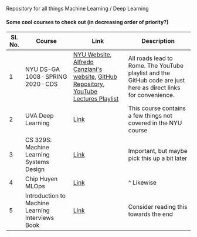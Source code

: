 Repository for all things Machine Learning / Deep Learning

#### Some cool courses to check out (in decreasing order of priority?)

Sl. No. | Course | Link | Description
------|------|------|------
1 | NYU DS-GA 1008 · SPRING 2020 · CDS | [NYU Website](https://cds.nyu.edu/deep-learning/), [Alfredo Canziani's website](https://atcold.github.io/pytorch-Deep-Learning/), [GitHub Repository](https://github.com/Atcold/pytorch-Deep-Learning), [YouTube Lectures Playlist](https://www.youtube.com/watch?v=0bMe_vCZo30&list=PLLHTzKZzVU9eaEyErdV26ikyolxOsz6mq&index=1) | All roads lead to Rome. The YouTube playlist and the GitHub code are just here as direct links for convenience.
2 | UVA Deep Learning | [Link](https://uvadlc.github.io/) | This course contains a few things not covered in the NYU course
3 | CS 329S: Machine Learning Systems Design | [Link](https://stanford-cs329s.github.io/syllabus.html) | Important, but maybe pick this up a bit later
4 | Chip Huyen MLOps | [Link](https://huyenchip.com/mlops/) | ^ Likewise
5 | Introduction to Machine Learning Interviews Book | [Link](https://huyenchip.com/ml-interviews-book/) | Consider reading this towards the end
